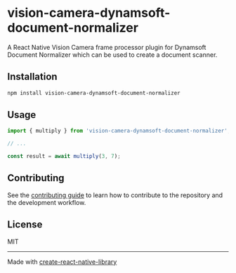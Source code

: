 # vision-camera-dynamsoft-document-normalizer

A React Native Vision Camera frame processor plugin for Dynamsoft Document Normalizer which can be used to create a document scanner.

## Installation

```sh
npm install vision-camera-dynamsoft-document-normalizer
```

## Usage

```js
import { multiply } from 'vision-camera-dynamsoft-document-normalizer';

// ...

const result = await multiply(3, 7);
```

## Contributing

See the [contributing guide](CONTRIBUTING.md) to learn how to contribute to the repository and the development workflow.

## License

MIT

---

Made with [create-react-native-library](https://github.com/callstack/react-native-builder-bob)
